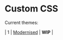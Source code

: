 # Custom CSS
Current themes:

| 1 | [Modernised](https://hongske.github.io/subeta/custom-css/Modernised) | **WIP** |
